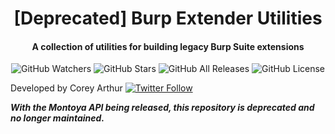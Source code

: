 <h1 align="center">[Deprecated] Burp Extender Utilities</h1>
<h4 align="center">A collection of utilities for building legacy Burp Suite extensions</h4>
<p align="center">
  <img src="https://img.shields.io/github/watchers/coreyd97/BurpExtenderUtilities?label=Watchers&style=for-the-badge" alt="GitHub Watchers">
  <img src="https://img.shields.io/github/stars/coreyd97/BurpExtenderUtilities?style=for-the-badge" alt="GitHub Stars">
  <img src="https://img.shields.io/github/downloads/coreyd97/BurpExtenderUtilities/total?style=for-the-badge" alt="GitHub All Releases">
  <img src="https://img.shields.io/github/license/coreyd97/BurpExtenderUtilities?style=for-the-badge" alt="GitHub License">
</p>

Developed by Corey
Arthur  [![Twitter Follow](https://img.shields.io/badge/follow-%40CoreyD97-1DA1F2?logo=twitter&style=social)](https://twitter.com/coreyd97/)  

**_With the Montoya API being released, this repository is deprecated and no longer maintained._**
